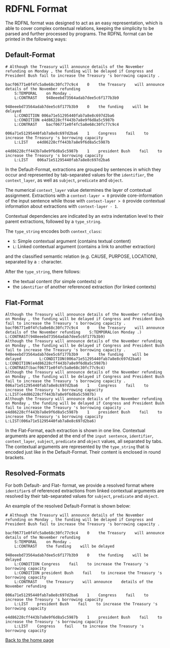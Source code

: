 # RDFNL Format

The RDFNL format was designed to act as an easy representation, which is able to cover complex contextual relations, keeping the simplicity to be parsed and further processed by programs. The RDFNL format can be printed in the following ways:

## Default-Format

```
# Although the Treasury will announce details of the November refunding on Monday , the funding will be delayed if Congress and President Bush fail to increase the Treasury 's borrowing capacity .

bacf06771e0f4fc5a8e68c30fc77c9c4    0    the Treasury    will announce    details of the November refunding
    S:TEMPORAL    on Monday .
    L:CONTRAST    948eeebd73564adab7dee5c6f177b3b9

948eeebd73564adab7dee5c6f177b3b9    0    the funding    will be delayed        
    L:CONDITION 006a71e51295440fab7a8e8c697d2ba6
    L:CONDITION e4d86228cff443b7a8e9f6d8a5c5987b
    L:CONTRAST    bacf06771e0f4fc5a8e68c30fc77c9c4

006a71e51295440fab7a8e8c697d2ba6    1    Congress    fail    to increase the Treasury 's borrowing capacity
    L:LIST    e4d86228cff443b7a8e9f6d8a5c5987b

e4d86228cff443b7a8e9f6d8a5c5987b    1    president Bush    fail    to increase the Treasury 's borrowing capacity
    L:LIST    006a71e51295440fab7a8e8c697d2ba6
```

In the Default-Format, extractions are grouped by sentences in which they occur and represented by tab-separated values for the `identifier`, the `context_layer`, as well as `subject`, `predicate` and `object`.

The numerical `context_layer` value determines the layer of contextual assignment. Extractions with a `context-layer = 0` provide core-information of the input sentence while those with `context-layer > 0` provide contextual information about extractions with `context-layer - 1`.

Contextual dependencies are indicated by an extra indentation level to their parent extractions, followed by a `type_string`.

The `type_string` encodes both `context_class`:

* `S`: Simple contextual argument (contains textual content) 
* `L`: Linked contextual argument (contains a link to another extraction)

and the classified semantic relation (e.g. CAUSE, PURPOSE, LOCATION), separated by a `:` character.

After the `type_string`, there follows:
* the textual content (for simple contexts) or
* the `identifier` of another referenced extraction (for linked contexts)

## Flat-Format

```
Although the Treasury will announce details of the November refunding on Monday , the funding will be delayed if Congress and President Bush fail to increase the Treasury 's borrowing capacity .    bacf06771e0f4fc5a8e68c30fc77c9c4    0    the Treasury    will announce    details of the November refunding    S:TEMPORAL(on Monday .) L:CONTRAST(948eeebd73564adab7dee5c6f177b3b9)
Although the Treasury will announce details of the November refunding on Monday , the funding will be delayed if Congress and President Bush fail to increase the Treasury 's borrowing capacity .    948eeebd73564adab7dee5c6f177b3b9    0    the funding    will be delayed        L:CONDITION(006a71e51295440fab7a8e8c697d2ba6)    L:CONDITION(e4d86228cff443b7a8e9f6d8a5c5987b)    L:CONTRAST(bacf06771e0f4fc5a8e68c30fc77c9c4)
Although the Treasury will announce details of the November refunding on Monday , the funding will be delayed if Congress and President Bush fail to increase the Treasury 's borrowing capacity .    006a71e51295440fab7a8e8c697d2ba6    1    Congress    fail    to increase the Treasury 's borrowing capacity    L:LIST(e4d86228cff443b7a8e9f6d8a5c5987b)
Although the Treasury will announce details of the November refunding on Monday , the funding will be delayed if Congress and President Bush fail to increase the Treasury 's borrowing capacity .    e4d86228cff443b7a8e9f6d8a5c5987b    1    president Bush    fail    to increase the Treasury 's borrowing capacity    L:LIST(006a71e51295440fab7a8e8c697d2ba6)
```

In the Flat-Format, each extraction is shown in one line. Contextual arguments are appended at the end of the `input sentence`, `identifier`, `context_layer`, `subject`, `predicate` and `object` values, all separated by tabs. The contextual arguments are represented by the `type_string` that is encoded just like in the Default-Format. Their content is enclosed in round brackets.

## Resolved-Formats

For both Default- and Flat- format, we provide a resolved format where `identifier`s of referenced extractions from linked contextual arguments are resolved by their tab-separated values for `subject`, `predicate` and `object`.

An example of the resolved Default-Format is shown below:

```
# Although the Treasury will announce details of the November refunding on Monday , the funding will be delayed if Congress and President Bush fail to increase the Treasury 's borrowing capacity .

bacf06771e0f4fc5a8e68c30fc77c9c4    0    the Treasury    will announce    details of the November refunding
    S:TEMPORAL    on Monday .
    L:CONTRAST    the funding    will be delayed        

948eeebd73564adab7dee5c6f177b3b9    0    the funding    will be delayed        
    L:CONDITION Congress    fail    to increase the Treasury 's borrowing capacity
    L:CONDITION president Bush    fail    to increase the Treasury 's borrowing capacity
    L:CONTRAST    the Treasury    will announce    details of the November refunding

006a71e51295440fab7a8e8c697d2ba6    1    Congress    fail    to increase the Treasury 's borrowing capacity
    L:LIST    president Bush    fail    to increase the Treasury 's borrowing capacity

e4d86228cff443b7a8e9f6d8a5c5987b    1    president Bush    fail    to increase the Treasury 's borrowing capacity
    L:LIST    Congress    fail    to increase the Treasury 's borrowing capacity
```


[Back to the home page](../README.md)
